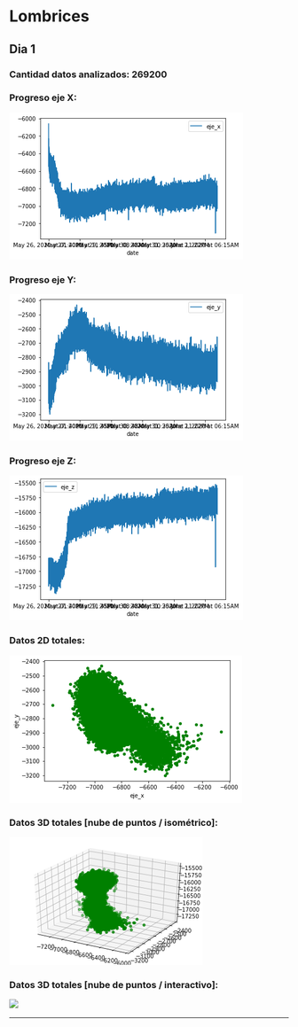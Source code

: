 # Lombrices

## Dia 1
### Cantidad datos analizados: 269200
### Progreso eje X:
![](proceso/lombrices_x.png)
### Progreso eje Y:
![](proceso/lombrices_y.png)
### Progreso eje Z:
![](proceso/lombrices_z.png)
### Datos 2D totales:
![](proceso/lombrices_2d.png)
### Datos 3D totales [nube de puntos / isométrico]:
![](proceso/lombrices_3d.png)
### Datos 3D totales [nube de puntos / interactivo]:
![](proceso/lombrices.gif)

________________________________________________________________________________________________________________
